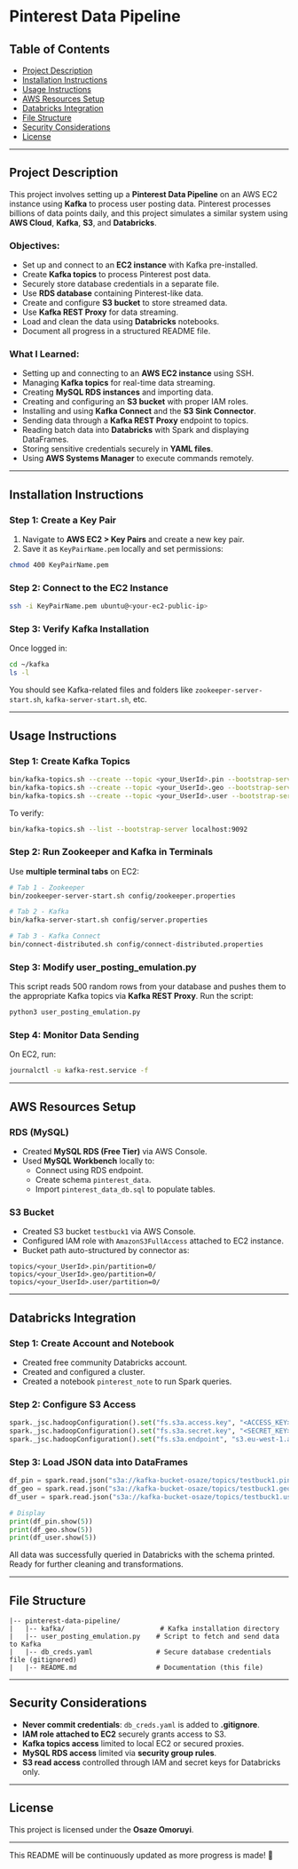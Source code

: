 # Pinterest Data Pipeline

## Table of Contents
- [Project Description](#project-description)
- [Installation Instructions](#installation-instructions)
- [Usage Instructions](#usage-instructions)
- [AWS Resources Setup](#aws-resources-setup)
- [Databricks Integration](#databricks-integration)
- [File Structure](#file-structure)
- [Security Considerations](#security-considerations)
- [License](#license)

---

## Project Description
This project involves setting up a **Pinterest Data Pipeline** on an AWS EC2 instance using **Kafka** to process user posting data. Pinterest processes billions of data points daily, and this project simulates a similar system using **AWS Cloud**, **Kafka**, **S3**, and **Databricks**.

### **Objectives:**
- Set up and connect to an **EC2 instance** with Kafka pre-installed.
- Create **Kafka topics** to process Pinterest post data.
- Securely store database credentials in a separate file.
- Use **RDS database** containing Pinterest-like data.
- Create and configure **S3 bucket** to store streamed data.
- Use **Kafka REST Proxy** for data streaming.
- Load and clean the data using **Databricks** notebooks.
- Document all progress in a structured README file.

### **What I Learned:**
- Setting up and connecting to an **AWS EC2 instance** using SSH.
- Managing **Kafka topics** for real-time data streaming.
- Creating **MySQL RDS instances** and importing data.
- Creating and configuring an **S3 bucket** with proper IAM roles.
- Installing and using **Kafka Connect** and the **S3 Sink Connector**.
- Sending data through a **Kafka REST Proxy** endpoint to topics.
- Reading batch data into **Databricks** with Spark and displaying DataFrames.
- Storing sensitive credentials securely in **YAML files**.
- Using **AWS Systems Manager** to execute commands remotely.

---

## Installation Instructions
### **Step 1: Create a Key Pair**
1. Navigate to **AWS EC2 > Key Pairs** and create a new key pair.
2. Save it as `KeyPairName.pem` locally and set permissions:

```bash
chmod 400 KeyPairName.pem
```

### **Step 2: Connect to the EC2 Instance**
```bash
ssh -i KeyPairName.pem ubuntu@<your-ec2-public-ip>
```

### **Step 3: Verify Kafka Installation**
Once logged in:
```bash
cd ~/kafka
ls -l
```
You should see Kafka-related files and folders like `zookeeper-server-start.sh`, `kafka-server-start.sh`, etc.

---

## Usage Instructions

### **Step 1: Create Kafka Topics**
```bash
bin/kafka-topics.sh --create --topic <your_UserId>.pin --bootstrap-server localhost:9092 --partitions 1 --replication-factor 1
bin/kafka-topics.sh --create --topic <your_UserId>.geo --bootstrap-server localhost:9092 --partitions 1 --replication-factor 1
bin/kafka-topics.sh --create --topic <your_UserId>.user --bootstrap-server localhost:9092 --partitions 1 --replication-factor 1
```
To verify:
```bash
bin/kafka-topics.sh --list --bootstrap-server localhost:9092
```

### **Step 2: Run Zookeeper and Kafka in Terminals**
Use **multiple terminal tabs** on EC2:
```bash
# Tab 1 - Zookeeper
bin/zookeeper-server-start.sh config/zookeeper.properties

# Tab 2 - Kafka
bin/kafka-server-start.sh config/server.properties

# Tab 3 - Kafka Connect
bin/connect-distributed.sh config/connect-distributed.properties
```

### **Step 3: Modify user_posting_emulation.py**
This script reads 500 random rows from your database and pushes them to the appropriate Kafka topics via **Kafka REST Proxy**.
Run the script:
```bash
python3 user_posting_emulation.py
```

### **Step 4: Monitor Data Sending**
On EC2, run:
```bash
journalctl -u kafka-rest.service -f
```

---

## AWS Resources Setup

### **RDS (MySQL)**
- Created **MySQL RDS (Free Tier)** via AWS Console.
- Used **MySQL Workbench** locally to:
  - Connect using RDS endpoint.
  - Create schema `pinterest_data`.
  - Import `pinterest_data_db.sql` to populate tables.

### **S3 Bucket**
- Created S3 bucket `testbuck1` via AWS Console.
- Configured IAM role with `AmazonS3FullAccess` attached to EC2 instance.
- Bucket path auto-structured by connector as:
```
topics/<your_UserId>.pin/partition=0/
topics/<your_UserId>.geo/partition=0/
topics/<your_UserId>.user/partition=0/
```

---

## Databricks Integration

### **Step 1: Create Account and Notebook**
- Created free community Databricks account.
- Created and configured a cluster.
- Created a notebook `pinterest_note` to run Spark queries.

### **Step 2: Configure S3 Access**
```python
spark._jsc.hadoopConfiguration().set("fs.s3a.access.key", "<ACCESS_KEY>")
spark._jsc.hadoopConfiguration().set("fs.s3a.secret.key", "<SECRET_KEY>")
spark._jsc.hadoopConfiguration().set("fs.s3a.endpoint", "s3.eu-west-1.amazonaws.com")
```

### **Step 3: Load JSON data into DataFrames**
```python
df_pin = spark.read.json("s3a://kafka-bucket-osaze/topics/testbuck1.pin/partition=0/")
df_geo = spark.read.json("s3a://kafka-bucket-osaze/topics/testbuck1.geo/partition=0/")
df_user = spark.read.json("s3a://kafka-bucket-osaze/topics/testbuck1.user/partition=0/")

# Display
print(df_pin.show(5))
print(df_geo.show(5))
print(df_user.show(5))
```

All data was successfully queried in Databricks with the schema printed. Ready for further cleaning and transformations.

---

## File Structure
```
|-- pinterest-data-pipeline/
|   |-- kafka/                        # Kafka installation directory
|   |-- user_posting_emulation.py    # Script to fetch and send data to Kafka
|   |-- db_creds.yaml                # Secure database credentials file (gitignored)
|   |-- README.md                    # Documentation (this file)
```

---

## Security Considerations
- **Never commit credentials**: `db_creds.yaml` is added to **.gitignore**.
- **IAM role attached to EC2** securely grants access to S3.
- **Kafka topics access** limited to local EC2 or secured proxies.
- **MySQL RDS access** limited via **security group rules**.
- **S3 read access** controlled through IAM and secret keys for Databricks only.

---

## License
This project is licensed under the **Osaze Omoruyi**.

---

This README will be continuously updated as more progress is made! 🚀

